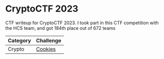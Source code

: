 # CryptoCTF 2023
CTF writeup for CryptoCTF 2023. I took part in this CTF competition with the HCS team, and got 184th place out of 672 teams

| Category | Challenge |
| --- | --- |
| Crypto | [Cookies](/CryptoCTF%202023/Blue%20Office/)